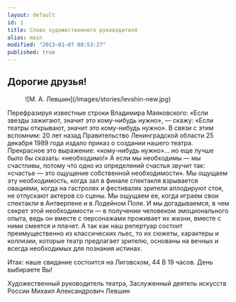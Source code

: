 ```yaml
---
layout: default
id: 1
title: Слово художественного руководителя
alias: main
modified: "2013−01−07 08:53:27"
published: true
---
```


## Дорогие друзья!

<figure>
![М. А. Левшин](/images/stories/levshin-new.jpg)
</figure>

Перефразируя известные строки Владимира Маяковского: «Если звезды зажигают, значит это кому-нибудь нужно», — скажу: «Если театры открывают, значит это кому-нибудь нужно». В связи с этим вспомним: 20 лет назад Правительство Ленинградской области 25 декабря 1989 года издало приказ о создании нашего театра. Прекрасное это выражение: «кому-нибудь нужно»… но еще лучше было бы сказать: «необходимо!» А если мы необходимы — мы счастливы, потому что одно из определений счастья звучит так: «счастье — это ощущение собственной необходимости». Мы ощущаем эту необходимость, когда зал в финале спектакля взрывается овациями, когда на гастролях и фестивалях зрители аплодируют стоя, не отпускают актеров со сцены. Мы ощущаем ее, когда играем свои спектакли в Антверпене и в Лодейном Поле. И мы догадываемся, в чем секрет этой необходимости — в получении человеком эмоционального опыта, ведь он вместе с персонажами проживает их жизни, вместе с ними смеется и плачет. А так как наш репертуар состоит преимущественно из классических пьес, то их сюжеты, характеры и коллизии, которые театр предлагает зрителю, основаны на вечных и всегда необходимых для познания истинах.

Итак: наше свидание состоится на Лиговском, 44 В 19 часов. День выбираете Вы!

Художественный руководитель театра,
Заслуженный деятель искусств России
Михаил Александрович Левшин